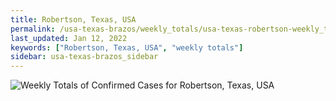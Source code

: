 ```yaml
---
title: Robertson, Texas, USA
permalink: /usa-texas-brazos/weekly_totals/usa-texas-robertson-weekly_totals.html
last_updated: Jan 12, 2022
keywords: ["Robertson, Texas, USA", "weekly totals"]
sidebar: usa-texas-brazos_sidebar
---
```


![Weekly Totals of Confirmed Cases for Robertson, Texas, USA](/covid_tracker/images/graphs/usa-texas-robertson-weekly_totals_graph.png)

